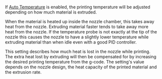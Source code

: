 If [Auto Temperature](material_flow_dependent_temperature.md) is enabled, the printing temperature will be adjusted depending on how much material is extruded.

When the material is heated up inside the nozzle chamber, this takes away heat from the nozzle. Extruding material faster tends to take away more heat from the nozzle. If the temperature probe is not exactly at the tip of the nozzle this causes the nozzle to have a slightly lower temperature while extruding material than when idle even with a good PID controller.

This setting describes how much heat is lost in the nozzle while printing. The extra heat lost by extruding will then be compensated for by increasing the desired printing temperature from the g-code. The setting's value depends on the nozzle design, the heat capacity of the printed material and the extrusion rate.